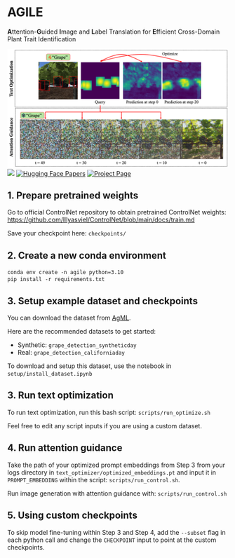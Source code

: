 # AGILE
**A**ttention-**G**uided **I**mage and **L**abel Translation for **E**fficient Cross-Domain Plant Trait Identification

![Overview](assets/semantic.png)
<a href="https://arxiv.org/abs/2503.22019"><img src="https://img.shields.io/badge/arXiv-2503.22019-b31b1b.svg" height=22.5></a>
<a href="https://huggingface.co/papers/2503.22019"><img src="https://img.shields.io/badge/%F0%9F%A4%97%20Hugging%20Face-Papers-blue" alt="Hugging Face Papers" height="22.5"></a>
<a href="https://eranario.github.io/publications/AGILE/"><img src="https://img.shields.io/badge/Project%20Page-AGILE-green" alt="Project Page" height="22.5"></a>

## 1. Prepare pretrained weights

Go to official ControlNet repository to obtain pretrained ControlNet weights: https://github.com/lllyasviel/ControlNet/blob/main/docs/train.md

Save your checkpoint here: `checkpoints/`

## 2. Create a new conda environment

```
conda env create -n agile python=3.10
pip install -r requirements.txt
```

## 3. Setup example dataset and checkpoints

You can download the dataset from [AgML](https://github.com/Project-AgML/AgML).

Here are the recommended datasets to get started:
- Synthetic: `grape_detection_syntheticday`
- Real: `grape_detection_californiaday`

To download and setup this dataset, use the notebook in `setup/install_dataset.ipynb`

## 3. Run text optimization

To run text optimization, run this bash script: `scripts/run_optimize.sh`

Feel free to edit any script inputs if you are using a custom dataset.

## 4. Run attention guidance

Take the path of your optimized prompt embeddings from Step 3 from your logs directory in `text_optimizer/optimized_embeddings.pt` and input it in `PROMPT_EMBEDDING` within the script: `scripts/run_control.sh`.

Run image generation with attention guidance with: `scripts/run_control.sh`

## 5. Using custom checkpoints

To skip model fine-tuning within Step 3 and Step 4, add the `--subset` flag in each python call and change the `CHECKPOINT` input to point at the custom checkpoints.
